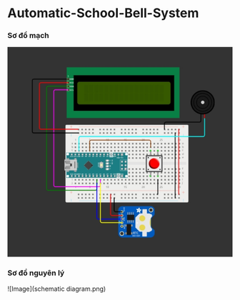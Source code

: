 # Automatic-School-Bell-System
### Sơ đồ mạch
![Image](circuit_diagram.png)
### Sơ đồ nguyên lý
![Image](schematic diagram.png)

